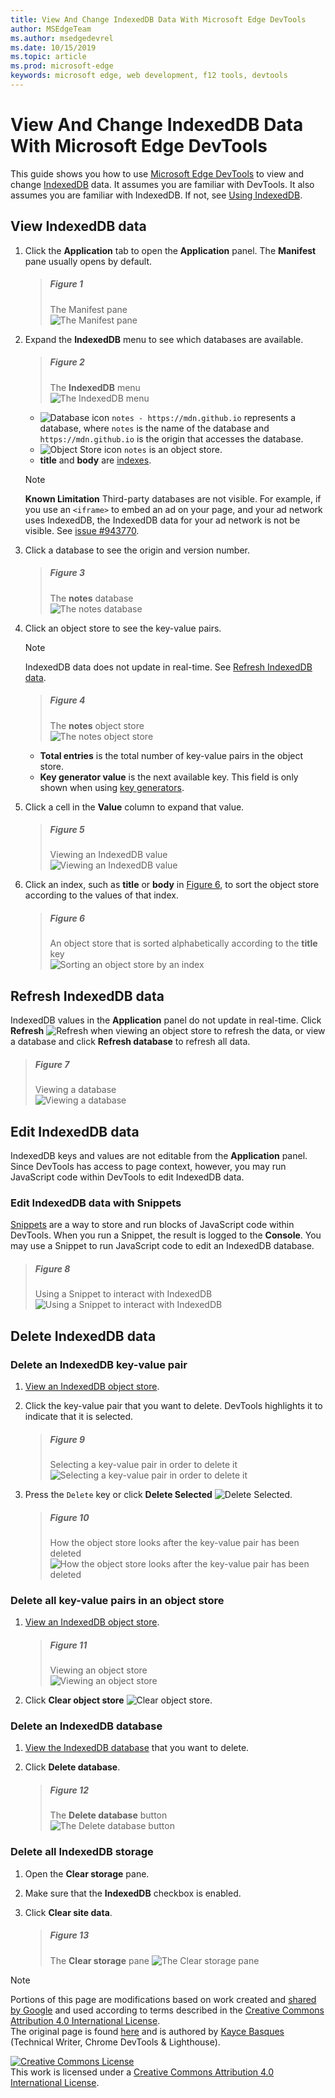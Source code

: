 ```yaml
---
title: View And Change IndexedDB Data With Microsoft Edge DevTools
author: MSEdgeTeam
ms.author: msedgedevrel
ms.date: 10/15/2019
ms.topic: article
ms.prod: microsoft-edge
keywords: microsoft edge, web development, f12 tools, devtools
---
```

<!-- Copyright Kayce Basques 

   Licensed under the Apache License, Version 2.0 (the "License");
   you may not use this file except in compliance with the License.
   You may obtain a copy of the License at

       http://www.apache.org/licenses/LICENSE-2.0

   Unless required by applicable law or agreed to in writing, software
   distributed under the License is distributed on an "AS IS" BASIS,
   WITHOUT WARRANTIES OR CONDITIONS OF ANY KIND, either express or implied.
   See the License for the specific language governing permissions and
   limitations under the License.  -->  





# View And Change IndexedDB Data With Microsoft Edge DevTools   

  

This guide shows you how to use [Microsoft Edge DevTools][MicrosoftEdgeDevTools] to view and change [IndexedDB][MDNIndexedDBAPI] data.  It assumes you are familiar with DevTools.  It also assumes you are familiar with IndexedDB.  If not, see [Using IndexedDB][MDNUsingIndexedDB].  

## View IndexedDB data   

1.  Click the **Application** tab to open the **Application** panel.  The **Manifest** pane usually opens by default.  
    
    > ##### Figure 1  
    > The Manifest pane  
    > ![The Manifest pane][ImageManifest]  

1.  Expand the **IndexedDB** menu to see which databases are available.  
    
    > ##### Figure 2  
    > The **IndexedDB** menu  
    > ![The IndexedDB menu][ImageIndexedDBMenu]  
    
    *   ![Database icon][ImageDatabaseIcon] `notes - https://mdn.github.io` represents a database, where `notes` is the name of the database and `https://mdn.github.io` is the origin that accesses the database.  
    *   ![Object Store icon][ImageObjectStoreIcon] `notes` is an object store.  
    *   **title** and **body** are [indexes][MDNUsingIndexedDBUsingIndex].  
    
    > [!NOTE]
    > **Known Limitation**  Third-party databases are not visible.  For example, if you use an `<iframe>` to embed an ad on your page, and your ad network uses IndexedDB, the IndexedDB data for your ad network is not be visible.  See [issue #943770][ChromiumIssue943770].  
    
1.  Click a database to see the origin and version number.  
    
    > ##### Figure 3  
    > The **notes** database  
    > ![The notes database][ImageIndexedDBDatabase]  
    
1.  Click an object store to see the key-value pairs.  
    
    > [!NOTE]
    > IndexedDB data does not update in real-time.  See [Refresh IndexedDB data](#refresh-indexeddb-data).  
    
    > ##### Figure 4  
    > The **notes** object store  
    > ![The notes object store][ImageIndexedDBObjectStore]  

    *   **Total entries** is the total number of key-value pairs in the object store.  
    *   **Key generator value** is the next available key.  This field is only shown when using [key generators][MDNBasicConceptsKeyGenerator].  

1.  Click a cell in the **Value** column to expand that value.  
    
    > ##### Figure 5  
    > Viewing an IndexedDB value  
    > ![Viewing an IndexedDB value][ImageIndexedBDValue]  
    
1.  Click an index, such as **title** or **body** in [Figure 6](#figure-6), to sort the object store according to the values of that index.  
   
    > ##### Figure 6  
    > An object store that is sorted alphabetically according to the **title** key  
    > ![Sorting an object store by an index][ImageIndexedDBIndex]  

## Refresh IndexedDB data   

IndexedDB values in the **Application** panel do not update in real-time.  Click **Refresh** ![Refresh][ImageReloadIcon] when viewing an object store to refresh the data, or view a database and click **Refresh database** to refresh all data.  

> ##### Figure 7  
> Viewing a database  
> ![Viewing a database][ImageIndexedDBDatabase2]  

## Edit IndexedDB data   

IndexedDB keys and values are not editable from the **Application** panel.  Since DevTools has access to page context, however, you may run JavaScript code within DevTools to edit IndexedDB data.  

### Edit IndexedDB data with Snippets   

[Snippets][JSSnippets] are a way to store and run blocks of JavaScript code within DevTools.  When you run a Snippet, the result is logged to the **Console**.  You may use a Snippet to run JavaScript code to edit an IndexedDB database.  

> ##### Figure 8  
> Using a Snippet to interact with IndexedDB  
> ![Using a Snippet to interact with IndexedDB][ImageIndexedDBSnippet]  

## Delete IndexedDB data   

### Delete an IndexedDB key-value pair   

1.  [View an IndexedDB object store](#view-indexeddb-data).  
1.  Click the key-value pair that you want to delete.  DevTools highlights it to indicate that it is selected.  
    
    > ##### Figure 9  
    > Selecting a key-value pair in order to delete it  
    > ![Selecting a key-value pair in order to delete it][ImageIndexedDBKeyValuePair]  

1.  Press the `Delete` key or click **Delete Selected** ![Delete Selected][ImageDeleteIcon].  
    
    > ##### Figure 10  
    > How the object store looks after the key-value pair has been deleted  
    > ![How the object store looks after the key-value pair has been deleted][ImageIndexedDBKeyValuePairDeleted]  

### Delete all key-value pairs in an object store   

1.  [View an IndexedDB object store](#view-indexeddb-data).  
    
    > ##### Figure 11  
    > Viewing an object store  
    > ![Viewing an object store][ImageIndexedDBObjectStore]  

1.  Click **Clear object store** ![Clear object store][ImageClearIcon].  

### Delete an IndexedDB database   

1.  [View the IndexedDB database](#view-indexeddb-data) that you want to delete.  
1.  Click **Delete database**.  
    
    > ##### Figure 12  
    > The **Delete database** button  
    > ![The Delete database button][ImageIndexedDBDatabase]  

### Delete all IndexedDB storage   

1.  Open the **Clear storage** pane.  

1.  Make sure that the **IndexedDB** checkbox is enabled.  

1.  Click **Clear site data**.  
    
    > ##### Figure 13  
    > The **Clear storage** pane
    > ![The Clear storage pane][ImageIndexedDBClearStorage]  

 



<!-- image links -->  

[ImageClearIcon]: images/clear-icon.msft.png  
[ImageDatabaseIcon]: images/database-icon.msft.png  
[ImageDeleteIcon]: images/delete-icon.msft.png  
[ImageObjectStoreIcon]: images/object-store-icon.msft.png  
[ImageReloadIcon]: images/reload-icon.msft.png  

[ImageManifest]: images/application-manifest-empty.msft.png "Figure 1: The Manifest pane"  
[ImageIndexedDBMenu]: images/application-storage-indexeddb.msft.png "Figure 2: The IndexedDB menu"  
[ImageIndexedDBDatabase]: images/application-storage-indexeddb-notes_db.msft.png "Figure 3: The notes_db database"  
[ImageIndexedDBObjectStore]: images/application-storage-indexeddb-notes_db-notes_os.msft.png "Figure 4: The notes_os object store"  
[ImageIndexedBDValue]: images/application-storage-indexeddb-notes_db-notes_os-edge-chromium.msft.png "Figure 5: Viewing an IndexedDB value"  
[ImageIndexedDBIndex]: images/application-storage-indexeddb-notes_db-notes_os-title.msft.png "Figure 6: Sorting an object store by an index"  
[ImageIndexedDBDatabase2]: images/application-storage-indexeddb-notes_db-notes_os-refresh-database.msft.png "Figure 7: Viewing a database"  
[ImageIndexedDBSnippet]: images/sources-snippets-indexeddb-output.msft.png "Figure 8: Using a Snippet to interact with IndexedDB"  
[ImageIndexedDBKeyValuePair]: images/application-storage-indexeddb-notes_db-notes_os2.msft.png "Figure 9: Selecting a key-value pair in order to delete it"  
[ImageIndexedDBKeyValuePairDeleted]: images/application-storage-indexeddb-notes_db-notes_os-delete-selected.msft.png "Figure 10: How the object store looks after the key-value pair has been deleted"  
[ImageIndexedDBObjectStore]: images/application-storage-indexeddb-notes_db-notes_os-clear-object-store.msft.png "Figure 11: Viewing an object store"  
[ImageIndexedDBDatabase]: images/application-storage-indexeddb-notes_db-delete-database.msft.png "Figure 12: The Delete database button"  
[ImageIndexedDBClearStorage]: images/application-clear-storage-indexeddb-clear-site-data.msft.png "Figure 13: The Clear storage pane"  

<!-- links -->  

[JSSnippets]: ../javascript/snippets.md "Run Snippets Of JavaScript On Any Page With Microsoft Edge DevTools"  
[MicrosoftEdgeDevTools]: http://docs.microsoft.com/microsoft-edge/devtools-guide-chromium "Microsoft Edge \(Chromium\) Developer Tools"  

[ChromiumIssue943770]: https://crbug.com/943770 "943770 - DevTools: Show iframe IndexedDB databases - chromium - Monorail"  
[MDNBasicConceptsKeyGenerator]: https://developer.mozilla.org/docs/Web/API/IndexedDB_API/Basic_Concepts_Behind_IndexedDB#gloss_keygenerator "Key Generator - Basic Concepts | MDN"  
[MDNIndexedDBAPI]: https://developer.mozilla.org/docs/Web/API/IndexedDB_API "IndexedDB API | MDN"  
[MDNUsingIndexedDB]: https://developer.mozilla.org/docs/Web/API/IndexedDB_API/Using_IndexedDB "Using IndexedDB | MDN"  
[MDNUsingIndexedDBUsingIndex]: https://developer.mozilla.org/docs/Web/API/IndexedDB_API/Using_IndexedDB#Using_an_index "Using an index - Using IndexedDB | MDN"  

> [!NOTE]
> Portions of this page are modifications based on work created and [shared by Google][GoogleSitePolicies] and used according to terms described in the [Creative Commons Attribution 4.0 International License][CCA4IL].  
> The original page is found [here](https://developers.google.com/web/tools/chrome-devtools/storage/indexeddb) and is authored by [Kayce Basques][KayceBasques] \(Technical Writer, Chrome DevTools & Lighthouse\).  

[![Creative Commons License][CCby4Image]][CCA4IL]  
This work is licensed under a [Creative Commons Attribution 4.0 International License][CCA4IL].  

[CCA4IL]: http://creativecommons.org/licenses/by/4.0  
[CCby4Image]: https://i.creativecommons.org/l/by/4.0/88x31.png  
[GoogleSitePolicies]: https://developers.google.com/terms/site-policies  
[KayceBasques]: https://developers.google.com/web/resources/contributors/kaycebasques  
